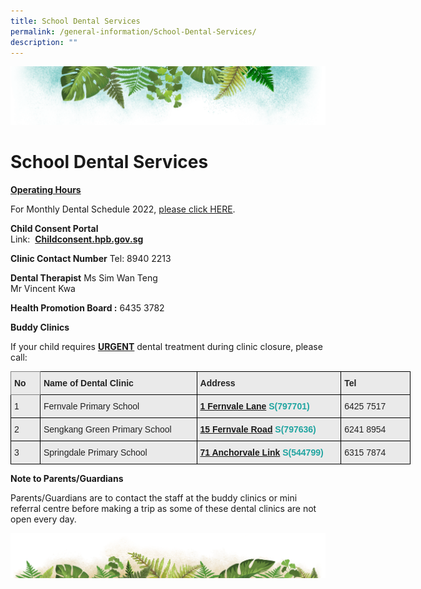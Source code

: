 ```yaml
---
title: School Dental Services
permalink: /general-information/School-Dental-Services/
description: ""
---
```

![](/images/Banner.png)

# School Dental Services

<u><b>Operating Hours</b></u>  


For Monthly Dental Schedule 2022, [please click HERE](https://docs.google.com/spreadsheets/d/1YJaCilAiXbexeZTmzUQqD7Z6QYfcEhvo/edit#gid=1678024667).


<b>Child Consent Portal</b>  
Link:  [**Childconsent.hpb.gov.sg**](https://childconsent.hpb.gov.sg/)   
  
<b>Clinic Contact Number</b> 
Tel: 8940 2213   
  
<b>Dental Therapist</b> 
Ms Sim Wan Teng   
Mr Vincent Kwa  
  
<b>Health Promotion Board :</b> 6435 3782

<b>Buddy Clinics</b>

If your child requires <u><b>URGENT</b></u> dental treatment during clinic closure, please call:

<style type="text/css">
.tg  {border-collapse:collapse;border-spacing:0;}
.tg td{border-color:black;border-style:solid;border-width:1px;font-family:Arial, sans-serif;font-size:14px;
  overflow:hidden;padding:10px 5px;word-break:normal;}
.tg th{border-color:black;border-style:solid;border-width:1px;font-family:Arial, sans-serif;font-size:14px;
  font-weight:normal;overflow:hidden;padding:10px 5px;word-break:normal;}
.tg .tg-y7qa{background-color:#EAEAEA;color:#222;text-align:left;vertical-align:top}
.tg .tg-kplg{background-color:#EAEAEA;color:#1FA4A0;font-weight:bold;text-align:left;vertical-align:top}
.tg .tg-z5wu{background-color:#EAEAEA;border-color:inherit;color:#222;font-weight:bold;text-align:left;vertical-align:top}
.tg .tg-rj1p{background-color:#EAEAEA;color:#222;font-weight:bold;text-align:left;vertical-align:top}
</style>
<table class="tg" style="undefined;table-layout: fixed; width: 640px">
<colgroup>
<col style="width: 47px">
<col style="width: 251px">
<col style="width: 231px">
<col style="width: 111px">
</colgroup>
<thead>
  <tr>
    <th class="tg-z5wu">No</th>
    <th class="tg-rj1p">Name of Dental Clinic</th>
    <th class="tg-rj1p">Address</th>
    <th class="tg-rj1p">Tel</th>
  </tr>
</thead>
<tbody>
  <tr>
    <td class="tg-y7qa">1</td>
    <td class="tg-y7qa">Fernvale Primary School</td>
    <td class="tg-kplg"><a href="https://maps.google.com/?q=1+Fernvale+Lane&entry=gmail&source=g&litebox=1">1 Fernvale Lane</a> S(797701) </td>
    <td class="tg-y7qa">6425 7517</td>
  </tr>
  <tr>
    <td class="tg-y7qa">2</td>
    <td class="tg-y7qa">Sengkang Green Primary School</td>
    <td class="tg-kplg"><a href="https://maps.google.com/?q=15+Fernvale+Road&entry=gmail&source=g&litebox=1">15 Fernvale Road</a> S(797636)</td>
    <td class="tg-y7qa">6241 8954</td>
  </tr>
  <tr>
    <td class="tg-y7qa">3</td>
    <td class="tg-y7qa">Springdale Primary School</td>
    <td class="tg-kplg"><a href="https://maps.google.com/?q=71+Anchorvale+Link&entry=gmail&source=g&litebox=1">71 Anchorvale Link</a> S(544799)</td>
    <td class="tg-y7qa">6315 7874</td>
  </tr>
</tbody>
</table>

<b>Note to Parents/Guardians</b>

Parents/Guardians are to contact the staff at the buddy clinics or mini referral centre before making a trip as some of these dental clinics are not open every day.

![](/images/bg-bottom.png)